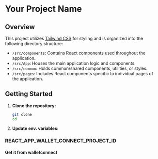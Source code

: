 # Your Project Name

## Overview

This project utilizes [Tailwind CSS](https://tailwindcss.com/) for styling and is organized into the following directory structure:

- `/src/components`: Contains React components used throughout the application.
- `/src/App`: Houses the main application logic and components.
- `/src/common`: Holds common/shared components, utilities, or styles.
- `/src/pages`: Includes React components specific to individual pages of the application.

## Getting Started

1. **Clone the repository:**

   ```bash
   git clone
   cd
   ```

2. **Update env. variables:**

### REACT_APP_WALLET_CONNECT_PROJECT_ID

#### Get it from walletconnect
